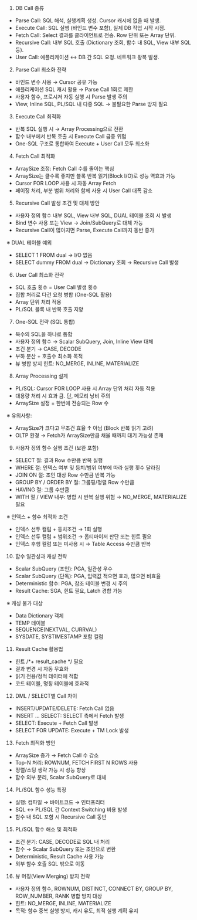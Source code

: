 
1. DB Call 종류
- Parse Call: SQL 해석, 실행계획 생성. Cursor 캐시에 없을 때 발생.
- Execute Call: SQL 실행 (바인드 변수 포함), 실제 DB 작업 시작 시점.
- Fetch Call: Select 결과를 클라이언트로 전송. Row 단위 또는 Array 단위.
- Recursive Call: 내부 SQL 호출 (Dictionary 조회, 함수 내 SQL, View 내부 SQL 등).
- User Call: 애플리케이션 ↔ DB 간 SQL 요청. 네트워크 왕복 발생.

2. Parse Call 최소화 전략
- 바인드 변수 사용 → Cursor 공유 가능
- 애플리케이션 SQL 캐시 활용 → Parse Call 1회로 제한
- 사용자 함수, 프로시저 자동 실행 시 Parse 발생 주의
- View, Inline SQL, PL/SQL 내 다중 SQL → 불필요한 Parse 방지 필요

3. Execute Call 최적화
- 반복 SQL 실행 시 → Array Processing으로 전환
- 함수 내부에서 반복 호출 시 Execute Call 급증 위험
- One-SQL 구조로 통합하여 Execute + User Call 모두 최소화

4. Fetch Call 최적화
- ArraySize 조정: Fetch Call 수를 줄이는 핵심
- ArraySize는 클수록 좋지만 블록 반복 읽기(Block I/O)로 성능 역효과 가능
- Cursor FOR LOOP 사용 시 자동 Array Fetch
- 페이징 처리, 부분 범위 처리와 함께 사용 시 User Call 대폭 감소

5. Recursive Call 발생 조건 및 대체 방안
- 사용자 정의 함수 내부 SQL, View 내부 SQL, DUAL 테이블 조회 시 발생
- Bind 변수 사용 또는 View → Join/SubQuery로 대체 가능
- Recursive Call이 많아지면 Parse, Execute Call까지 동반 증가

※ DUAL 테이블 예외
- SELECT 1 FROM dual → I/O 없음
- SELECT dummy FROM dual → Dictionary 조회 → Recursive Call 발생

6. User Call 최소화 전략
- SQL 호출 횟수 = User Call 발생 횟수
- 집합 처리로 다건 요청 병합 (One-SQL 활용)
- Array 단위 처리 적용
- PL/SQL 블록 내 반복 호출 지양

7. One-SQL 전략 (SQL 통합)
- 복수의 SQL을 하나로 통합
- 사용자 정의 함수 → Scalar SubQuery, Join, Inline View 대체
- 조건 분기 → CASE, DECODE
- 부하 분산 + 호출수 최소화 목적
- 뷰 병합 방지 힌트: NO_MERGE, INLINE, MATERIALIZE

8. Array Processing 설계
- PL/SQL: Cursor FOR LOOP 사용 시 Array 단위 처리 자동 적용
- 대용량 처리 시 효과 큼. 단, 메모리 낭비 주의
- ArraySize 설정 = 한번에 전송되는 Row 수

※ 유의사항:
- ArraySize가 크다고 무조건 효율 ↑ 아님 (Block 반복 읽기 고려)
- OLTP 환경 → Fetch가 ArraySize만큼 채울 때까지 대기 가능성 존재

9. 사용자 정의 함수 실행 조건 (보완 포함)
- SELECT 절: 결과 Row 수만큼 반복 실행
- WHERE 절: 인덱스 여부 및 등치/범위 여부에 따라 실행 횟수 달라짐
- JOIN ON 절: 조인 대상 Row 수만큼 반복 가능
- GROUP BY / ORDER BY 절: 그룹핑/정렬 Row 수만큼
- HAVING 절: 그룹 수만큼
- WITH 절 / VIEW 내부: 병합 시 반복 실행 위험 → NO_MERGE, MATERIALIZE 필요

※ 인덱스 + 함수 최적화 조건
- 인덱스 선두 컬럼 + 등치조건 → 1회 실행
- 인덱스 선두 컬럼 + 범위조건 → 옵티마이저 판단 또는 힌트 필요
- 인덱스 후행 컬럼 또는 미사용 시 → Table Access 수만큼 반복

10. 함수 일관성과 캐싱 전략
- Scalar SubQuery (조인): PGA, 일관성 우수
- Scalar SubQuery (단독): PGA, 입력값 적으면 효과, 많으면 비효율
- Deterministic 함수: PGA, 참조 테이블 변경 시 주의
- Result Cache: SGA, 힌트 필요, Latch 경합 가능

※ 캐싱 불가 대상
- Data Dictionary 객체
- TEMP 테이블
- SEQUENCE(NEXTVAL, CURRVAL)
- SYSDATE, SYSTIMESTAMP 포함 컬럼

11. Result Cache 활용법
- 힌트 /*+ result_cache */ 필요
- 결과 변경 시 자동 무효화
- 읽기 전용/정적 데이터에 적합
- 코드 테이블, 명칭 테이블에 효과적

12. DML / SELECT별 Call 차이
- INSERT/UPDATE/DELETE: Fetch Call 없음
- INSERT ... SELECT: SELECT 측에서 Fetch 발생
- SELECT: Execute + Fetch Call 발생
- SELECT FOR UPDATE: Execute + TM Lock 발생

13. Fetch 최적화 방안
- ArraySize 증가 → Fetch Call 수 감소
- Top-N 처리: ROWNUM, FETCH FIRST N ROWS 사용
- 정렬/소팅 생략 가능 시 성능 향상
- 함수 외부 분리, Scalar SubQuery로 대체

14. PL/SQL 함수 성능 특징
- 실행: 컴파일 → 바이트코드 → 인터프리터
- SQL ↔ PL/SQL 간 Context Switching 비용 발생
- 함수 내 SQL 포함 시 Recursive Call 동반

15. PL/SQL 함수 해소 및 최적화
- 조건 분기: CASE, DECODE로 SQL 내 처리
- 함수 → Scalar SubQuery 또는 조인으로 변환
- Deterministic, Result Cache 사용 가능
- 외부 함수 호출 SQL 밖으로 이동

16. 뷰 머징(View Merging) 방지 전략
- 사용자 정의 함수, ROWNUM, DISTINCT, CONNECT BY, GROUP BY, ROW_NUMBER, RANK 병합 방지 대상
- 힌트: NO_MERGE, INLINE, MATERIALIZE
- 목적: 함수 중복 실행 방지, 캐시 유도, 최적 실행 계획 유지
